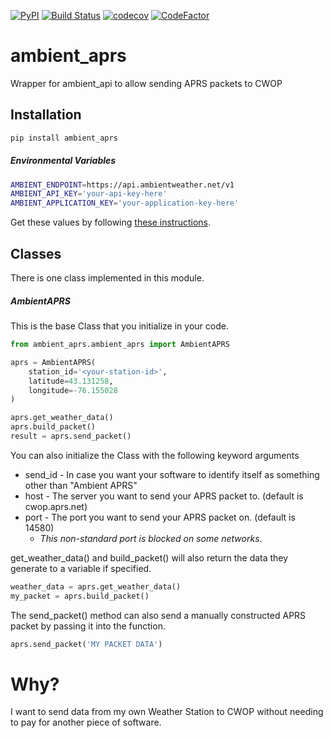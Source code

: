 [![PyPI](https://img.shields.io/pypi/v/ambient_aprs.svg?maxAge=2592000)](https://pypi.python.org/pypi/ambient_aprs) 
[![Build Status](https://travis-ci.org/avryhof/ambient_aprs.svg?branch=master)](https://travis-ci.org/avryhof/ambient_aprs) 
[![codecov](https://codecov.io/gh/avryhof/ambient_aprs/branch/master/graph/badge.svg)](https://codecov.io/gh/avryhof/ambient_aprs)
<a href="https://www.codefactor.io/repository/github/avryhof/ambient_aprs"><img alt="CodeFactor" src=
   "https://www.codefactor.io/repository/github/avryhof/ambient_aprs/badge"/></a>

# ambient_aprs
Wrapper for ambient_api to allow sending APRS packets to CWOP

## Installation

```bash
pip install ambient_aprs
```

##### Environmental Variables
```bash
AMBIENT_ENDPOINT=https://api.ambientweather.net/v1
AMBIENT_API_KEY='your-api-key-here'
AMBIENT_APPLICATION_KEY='your-application-key-here'
```
Get these values by following [these instructions](https://ambientweather.docs.apiary.io/#introduction/authentication).

## Classes
There is one class implemented in this module.

##### AmbientAPRS
This is the base Class that you initialize in your code.

```python
from ambient_aprs.ambient_aprs import AmbientAPRS

aprs = AmbientAPRS(
    station_id='<your-station-id>',
    latitude=43.131258,
    longitude=-76.155028
)

aprs.get_weather_data()
aprs.build_packet()
result = aprs.send_packet()
``` 

You can also initialize the Class with the following keyword arguments
* send_id - In case you want your software to identify itself as something other than "Ambient APRS"
* host - The server you want to send your APRS packet to. (default is cwop.aprs.net)
* port - The port you want to send your APRS packet on. (default is 14580) 
   * *This non-standard port is blocked on some networks*.

get_weather_data() and build_packet() will also return the data they generate to a variable if specified.

```python
weather_data = aprs.get_weather_data()
my_packet = aprs.build_packet()
```

The send_packet() method can also send a manually constructed APRS packet by passing it into the function.
```python
aprs.send_packet('MY PACKET DATA')
```

# Why?
I want to send data from my own Weather Station to CWOP without needing to pay for another piece of software.